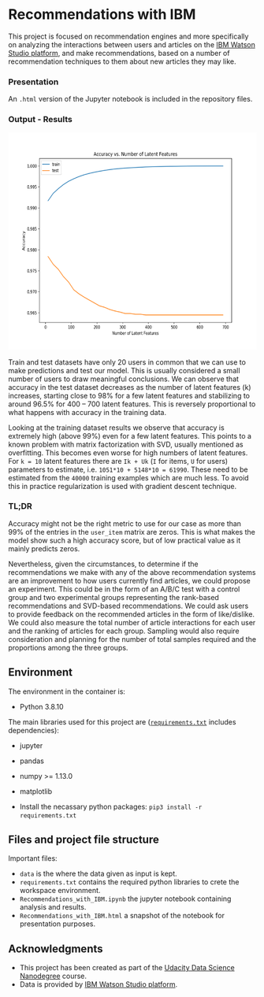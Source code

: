 # Recommendations with IBM

This project is focused on recommendation engines and more specifically on analyzing the interactions between users and articles on the [IBM Watson Studio platform](https://www.ibm.com/cloud/watson-studio), and make recommendations, based on a number of recommendation techniques to them about new articles they may like.

### Presentation

An `.html` version of the Jupyter notebook is included in the repository files.

### Output - Results

<img src="img/performance.png" width="622" height="441" style="background-color:white;" alt="recommendations accuracy">

Train and test datasets have only 20 users in common that we can use to make predictions and test our model. This is usually considered a small number of users to draw meaningful conclusions. We can observe that accuracy in the test dataset decreases as the number of latent features (k) increases, starting close to 98% for a few latent features and stabilizing to around 96.5% for 400 – 700 latent features. This is reversely proportional to what happens with accuracy in the training data.

Looking at the training dataset results we observe that accuracy is extremely high (above 99%) even for a few latent features. This points to a known problem with matrix factorization with SVD, usually mentioned as overfitting. This becomes even worse for high numbers of latent features. For `k = 10` latent features there are `Ik + Uk` (`I` for items, `U` for users) parameters to estimate, i.e. `1051*10 + 5148*10 = 61990`. These need to be estimated from the `40000` training examples which are much less. To avoid this in practice regularization is used with gradient descent technique.

### TL;DR

Accuracy might not be the right metric to use for our case as more than 99% of the entries in the `user_item` matrix are zeros. This is what makes the model show such a high accuracy score, but of low practical value as it mainly predicts zeros.

Nevertheless, given the circumstances, to determine if the recommendations we make with any of the above recommendation systems are an improvement to how users currently find articles, we could propose an experiment. This could be in the form of an A/B/C test with a control group and two experimental groups representing the rank-based recommendations and SVD-based recommendations. We could ask users to provide feedback on the recommended articles in the form of like/dislike. We could also measure the total number of article interactions for each user and the ranking of articles for each group. Sampling would also require consideration and planning for the number of total samples required and the proportions among the three groups.

## Environment

The environment in the container is:

- Python 3.8.10

The main libraries used for this project are ([`requirements.txt`](requirements.txt) includes dependencies):

- jupyter
- pandas
- numpy >= 1.13.0
- matplotlib

- Install the necassary python packages: `pip3 install -r requirements.txt`

## Files and project file structure

Important files:

- `data` is the where the data given as input is kept.
- `requirements.txt` contains the required python libraries to crete the workspace environment.
- `Recommendations_with_IBM.ipynb` the jupyter notebook containing analysis and results.
- `Recommendations_with_IBM.html` a snapshot of the notebook for presentation purposes.

## Acknowledgments

- This project has been created as part of the [Udacity Data Science Nanodegree](https://www.udacity.com/course/data-scientist-nanodegree--nd025) course.
- Data is provided by [IBM Watson Studio platform](https://www.ibm.com/cloud/watson-studio).
